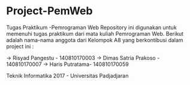 # Project-PemWeb
Tugas Praktikum -Pemrograman Web
Repository ini digunakan untuk memenuhi tugas praktikum dari mata kuliah Pemrograman Web. Berikut adalah nama-nama anggota dari Kelompok A8 yang berkontibusi dalam project ini :

->  Risyad Pangestu - 140810170003
->  Dimas Satria Prakoso - 140810170007
->  Haris Putratama- 140810170059



Teknik Informatika 2017 - Universitas Padjadjaran
